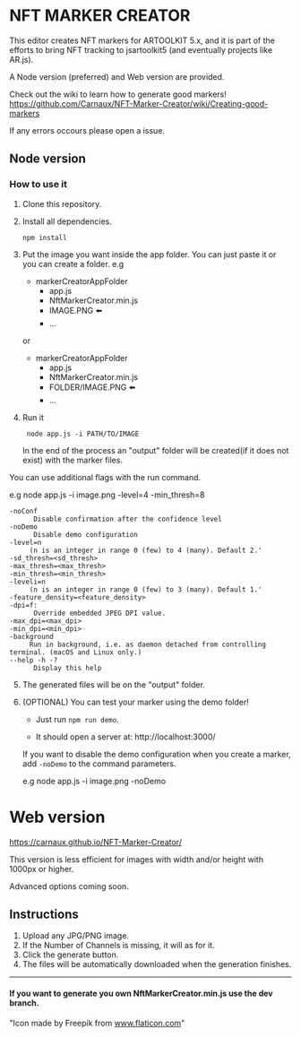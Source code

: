 # NFT MARKER CREATOR

This editor creates NFT markers for ARTOOLKIT 5.x, and it is part of the efforts to bring NFT tracking to jsartoolkit5 (and eventually projects like AR.js).

A Node version (preferred) and Web version are provided.

Check out the wiki to learn how to generate good markers! 
https://github.com/Carnaux/NFT-Marker-Creator/wiki/Creating-good-markers

If any errors occours please open a issue. 

## Node version

### How to use it

1. Clone this repository.

2. Install all dependencies.

    ` npm install `


3. Put the image you want inside the app folder. You can just paste it or you can create a folder. e.g

     - markerCreatorAppFolder
         - app.js
         - NftMarkerCreator.min.js
         - IMAGE.PNG :arrow_left:
         - ...

     or

     - markerCreatorAppFolder
          - app.js
          - NftMarkerCreator.min.js
          - FOLDER/IMAGE.PNG :arrow_left:
          - ...

4. Run it

    ` node app.js -i PATH/TO/IMAGE`

     In the end of the process an "output" folder will be created(if it does not exist) with the marker files.

You can use additional flags with the run command.

e.g node app.js -i image.png -level=4 -min_thresh=8

    -noConf 
          Disable confirmation after the confidence level
    -noDemo
          Disable demo configuration
    -level=n
         (n is an integer in range 0 (few) to 4 (many). Default 2.'
    -sd_thresh=<sd_thresh>
    -max_thresh=<max_thresh>
    -min_thresh=<min_thresh>
    -leveli=n
         (n is an integer in range 0 (few) to 3 (many). Default 1.'
    -feature_density=<feature_density>
    -dpi=f: 
          Override embedded JPEG DPI value.
    -max_dpi=<max_dpi>
    -min_dpi=<min_dpi>
    -background
         Run in background, i.e. as daemon detached from controlling terminal. (macOS and Linux only.)
    --help -h -?  
          Display this help
   
5. The generated files will be on the "output" folder.

6. (OPTIONAL) You can test your marker using the demo folder!

     - Just run `npm run demo`.

     - It should open a server at: http://localhost:3000/ 

     If you want to disable the demo configuration when you create a marker, add `-noDemo` to the command parameters.

     e.g node app.js -i image.png -noDemo

# Web version

https://carnaux.github.io/NFT-Marker-Creator/

This version is less efficient for images with width and/or height with 1000px or higher.

Advanced options coming soon.

## Instructions

1. Upload any JPG/PNG image.
2. If the Number of Channels is missing, it will as for it.
3. Click the generate button.
4. The files will be automatically downloaded when the generation finishes.

------
#### If you want to generate you own NftMarkerCreator.min.js use the dev branch.


"Icon made by Freepik from www.flaticon.com"
